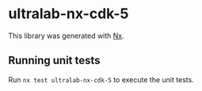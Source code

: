# ultralab-nx-cdk-5

This library was generated with [Nx](https://nx.dev).

## Running unit tests

Run `nx test ultralab-nx-cdk-5` to execute the unit tests.
